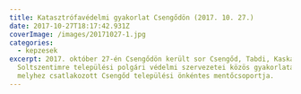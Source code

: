 ```yaml
---
title: Katasztrófavédelmi gyakorlat Csengődön (2017. 10. 27.)
date: 2017-10-27T18:17:42.931Z
coverImage: /images/20171027-1.jpg
categories:
  - kepzesek
excerpt: 2017. október 27-én Csengődön került sor Csengőd, Tabdi, Kaskantyú és
  Soltszentimre települési polgári védelmi szervezetei közös gyakorlatára,
  melyhez csatlakozott Csengőd települési önkéntes mentőcsoportja.
---
```

<!--

A helyi művelődési házban a Magyar Honvédség szakemberei az Önkéntes Területvédelmi Tartalékos rendszerről szóló ismertetőt tartottak, majd ezt követően a gyakorlattal összefüggően elméleti felkészítés történt, és a térségre jellemző veszélyeztető hatások (belvíz és rendkívüli időjárás) elleni fellépést gyakorolták.

A gyakorlat alapját Csengőd térségét érő jelentős szélvihar és nagyobb mennyiségű eső szolgálta. Az épületekben komoly kár keletkezett, az úttestekre dőlő fa a közlekedést lehetetlenítette el, illetve a laposabb részeken összegyűlő belvizet kellett kezelni. Ennek keretében a polgári védelmi szervezetek és a mentőcsoport szivattyúzási, favágási- és darabolási, homokzsákolási feladatokat végzett, működésbe léptette az átmeneti nappali melegedő ellátást, továbbá sérültek látott el.

A Bács-Kiskun Megyei Polgári Védelmi Szövetség a gyakorlatot tagjai részvételével és anyagi hozzájárulással támogatta.

![](/images/20171027-2.jpg)

![](/images/20171027-4.jpg)

![](/images/20171027-5.jpg)

![](/images/20171027-6.jpg)

![](/images/20171027-3.jpg)